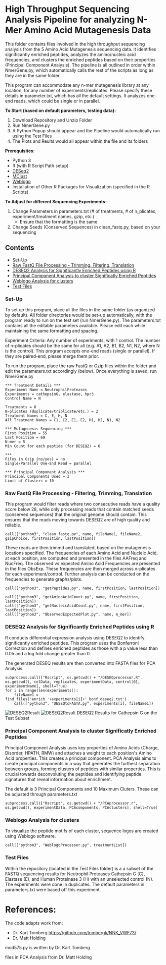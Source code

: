 # High Throughput Sequencing Analysis Pipeline for analyzing N-Mer Amino Acid Mutagenesis Data

This folder contains files involved in the high throughput sequencing analysis from the 5 Amino Acid Mutagenesis sequencing data. It identifies significantly enriched peptides, analyzes the amino/nucleic acid frequencies, and clusters the enriched peptides based on their properties (Principal Component Analysis). The pipeline is all outlined in order within NmerGene.py, which automatically calls the rest of the scripts as long as they are in the same folder. 

This program can accommodate any n-mer mutagenesis library at any location, for any number of experments/replicates. Please specify these details in parameter.txt, which has all the default settings. It analyzes one-end reads, which could be single or in parallel. 

**To Start (based on default parameters, testing data):**
1. Download Repository and Unzip Folder
2. Run NmerGene.py
3. A Python Popup should appear and the Pipeline would automatically run using the Test Files
4. The Plots and Reults would all appear within the file and its folders

**Prerequisites:**
* Python 3
* R (with R Script Path setup) 
* [DESeq2](http://bioconductor.org/packages/devel/bioc/vignettes/DESeq2/inst/doc/DESeq2.html)
* [MClust](https://cran.r-project.org/web/packages/mclust/vignettes/mclust.html)
* [Weblogo](https://github.com/WebLogo/weblogo)
* Installation of Other R Packages for Visualization (specified in the R Scripts)


**To Adjust for different Sequencing Experiments:**
1. Change Parameters in parameters.txt (# of treatments, # of n_plicates, experiment/treatment names, gzip, etc.)
   - Ensure that the formatting is the same
2. Change Seeds (Conserved Sequences) in clean_fastq.py, based on your sequencing

## Contents

* [Set-Up](#set-up)
* [Raw FastQ File Processing - Trimming, Filtering, Translation](#raw-fastq-file-processing---trimming-filtering-translation)
* [DESEQ2 Analysis for Significantly Enriched Peptides using R](#deseq2-analysis-for-significantly-enriched-peptides-using-r)
* [Principal Component Analysis to cluster Significatly Enriched Peptides](#principal-component-analysis-to-cluster-significatly-enriched-peptides)
* [Weblogo Analysis for clusters](#weblogo-analysis-for-clusters)
* [Test Files](#test-files)

### Set-Up
To set up this program, place all the files in the same folder (as organized by default). All folder directories would be set-up automatically, with the program ready to run on the test set (run NmerGene.py). The parameters.txt contains all the editable parameters available. Please edit each while maintaining the same formatting and spacing. 

Experiment Criteria: Any number of experiments, with 1 control. The number of n-plicates should be the same for all (e.g. A1, A2, B1, B2, N1, N2, where N is the control). This program accepts one-end reads (single or parallel). If they are paired-end, please merge them prior.

To run the program, place the raw FastQ or Gzip files within the folder and edit the parameters.txt accordingly (below). Once everything is saved, run NmerGene.py

```
*** Treatment Details ***
Experiment Name = NeutrophilProteases
Experiments = cathepsinG, elastase, hpr3
Control Name = N

Treatments = 8
N-plicates (duplicate/triplicate/etc.) = 2
Treatment Names = C, E, H, N
All Treatment Names = C1, C2, E1, E2, H1, H2, N1, N2

*** Mutagenesis Sequencing ***
First Position = 55
Last Position = 69
N-mer = 5
Min Count for each peptide (for DESEQ2) = 6

***
Files in Gzip (no/yes) = no
Single/Parallel One-End Read = parallel

*** Principal Component Analysis ***
Principal Components Used = 3
Limit of Clusters = 10 
```


### Raw FastQ File Processing - Filtering, Trimming, Translation
This program would filter reads where two consecutive reads have a quality score below 28, while only processing reads that contain matched seeds (conserved sequences) that the original genome should contain. This ensures that the reads moving towards DESEQ2 are of high quality and reliable.

```
call(["python3", "clean_fastq.py", name, fileName1, fileName2, gzipChoice, firstPosition, lastPosition])
```

These reads are then trimmd and translated, based on the mutagenesis locations specified. The frequencies of each Amino Acid and Nucleic Acid, at each position, are computed and presented in the files AAFreq and NucFreq. The observed vs expected Amino Acid Frequencies are presented in the files ObsExp. These frequencies are then merged across n-plicates for each experiment/control. Further analysis can be conducted on the frequencies to generate graphs/plots.

```
call(["python3", "getPeptides.py", name, firstPosition, lastPosition])

call(["python3", "getAminoAcidCount.py", name, firstPosition, lastPosition])
call(["python3", "getNucleicAcidCount.py", name, firstPosition, lastPosition])
call(["python3", "ObservedExpectedPlot.py", name, n_mer])
```

### DESEQ2 Analysis for Significantly Enriched Peptides using R

R conducts differential expression analysis using DESEQ2 to identify significantly enriched peptides. This program uses the Bonferroni Correction and defines enriched peptides as those with a p value less than 0.05 and a log fold change greater than 0. 

The generated DESEQ results are then converted into FASTA files for PCA Analysis.

```
subprocess.call(["Rscript", os.getcwd() + "/DESEQprocessor.R", os.getcwd(), colData, replicates, experimentData, control[0], experimentName], shell=True)
for i in range(len(experiments)):
    fileName1 = find_files('enrich_'+experiments[i]+'_bonf_deseq2.txt')
    call(["python3", "DESEQtoFASTA.py", experiments[i], fileName1])
```

![DESEQ2Result](/ReferenceImages/cathepsinG_FDRvsBonferroni.png "FDR vs Bonferroni Image")
![DESEQ2Result](/ReferenceImages/cathepsinG_DEseq_plotMA.png "Enrichment Volcano Plot")
DESEQ2 Results for Cathepsin G on the Test Subset

### Principal Component Analysis to cluster Significatly Enriched Peptides
Principal Component Analysis uses key properties of Amino Acids (Charge, Disorder, HPATH, RMW) and attaches a weight to each position's Amino Acid properties. This creates a principal component. PCA Analysis aims to create principal components in a way that generates the furthest separation between groups, forming clusters of peptides with similar properties. This is crucial towards deconvoluting the peptides and identifying peptide signatures that reveal information about enrichment.

The default is 3 Principal Components and 10 Maximum Cluters. These can be adjusted through parameters.txt

```
subprocess.call(["Rscript", os.getcwd() + "/PCAprocessor.r", os.getcwd(), experimentData, PCAcomponents, PCAclusters], shell=True)
```

### Weblogo Analysis for clusters
To visualize the peptide motifs of each cluster, sequence logos are created using Weblogo software. 
  
```
call(["python3", "WeblogoProcessor.py", treatmentList])
```

### Test Files
Within the repository (located in the Test Files folder) is a a subset of the FASTQ sequencing results for Neutrophil Proteases Cathepsin G (C), Elastase (E), and Human Proteinase 3 (H) with an unselected control (N). The experiments were done in duplicates. The default parameters in parameters.txt were based off this experiment.

# References:

The code adapts work from:
- Dr. Kart Tomberg https://github.com/tombergk/NNK_VWF73/
- Dr. Matt Holding


mod575.py is written by Dr. Kart Tomberg

files in PCA Analysis from Dr. Matt Holding
